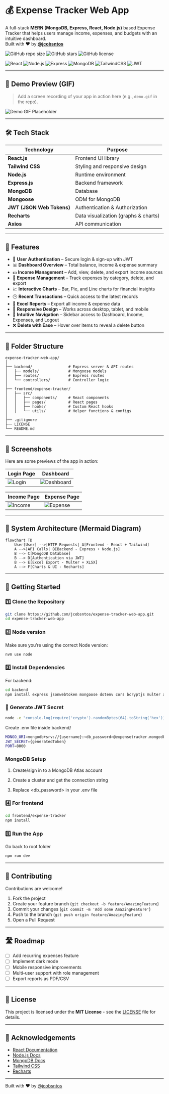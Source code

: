 
# 💰 Expense Tracker Web App

A full-stack **MERN (MongoDB, Express, React, Node.js)** based Expense Tracker that helps users manage income, expenses, and budgets with an intuitive dashboard.  
Built with ❤️ by **[@jcobsntos](https://github.com/jcobsntos)**

![GitHub repo size](https://img.shields.io/github/repo-size/jcobsntos/expense-tracker-web-app)
![GitHub stars](https://img.shields.io/github/stars/jcobsntos/expense-tracker-web-app?style=social)
![GitHub license](https://img.shields.io/github/license/jcobsntos/expense-tracker-web-app)

![React](https://img.shields.io/badge/React-61DAFB?style=for-the-badge&logo=react&logoColor=black)
![Node.js](https://img.shields.io/badge/Node.js-339933?style=for-the-badge&logo=node.js&logoColor=white)
![Express](https://img.shields.io/badge/Express-000000?style=for-the-badge&logo=express&logoColor=white)
![MongoDB](https://img.shields.io/badge/MongoDB-47A248?style=for-the-badge&logo=mongodb&logoColor=white)
![TailwindCSS](https://img.shields.io/badge/Tailwind_CSS-38B2AC?style=for-the-badge&logo=tailwind-css&logoColor=white)
![JWT](https://img.shields.io/badge/JWT-000000?style=for-the-badge&logo=jsonwebtokens&logoColor=white)

---

## 🎥 Demo Preview (GIF)
> Add a screen recording of your app in action here (e.g., `demo.gif` in the repo).

![Demo GIF Placeholder](https://via.placeholder.com/800x400?text=Demo+GIF+Preview)

---

## 🛠 Tech Stack

| Technology | Purpose |
|------------|---------|
| **React.js** | Frontend UI library |
| **Tailwind CSS** | Styling and responsive design |
| **Node.js** | Runtime environment |
| **Express.js** | Backend framework |
| **MongoDB** | Database |
| **Mongoose** | ODM for MongoDB |
| **JWT (JSON Web Tokens)** | Authentication & Authorization |
| **Recharts** | Data visualization (graphs & charts) |
| **Axios** | API communication |

---
## 🚀 Features
- 🔐 **User Authentication** – Secure login & sign-up with JWT  
- 📊 **Dashboard Overview** – Total balance, income & expense summary  
- 💵 **Income Management** – Add, view, delete, and export income sources  
- 💸 **Expense Management** – Track expenses by category, delete, and export  
- 📈 **Interactive Charts** – Bar, Pie, and Line charts for financial insights  
- 🕒 **Recent Transactions** – Quick access to the latest records  
- 📑 **Excel Reports** – Export all income & expense data  
- 📱 **Responsive Design** – Works across desktop, tablet, and mobile  
- 🧭 **Intuitive Navigation** – Sidebar access to Dashboard, Income, Expenses, and Logout  
- ❌ **Delete with Ease** – Hover over items to reveal a delete button  

---

## 📂 Folder Structure

```
expense-tracker-web-app/
│
├── backend/                # Express server & API routes
│   ├── models/             # Mongoose models
│   ├── routes/             # Express routes
│   └── controllers/        # Controller logic
│
├── frontend/expense-tracker/
│   ├── src/
│   │   ├── components/     # React components
│   │   ├── pages/          # React pages
│   │   ├── hooks/          # Custom React hooks
│   │   └── utils/          # Helper functions & configs
│
├── .gitignore
├── LICENSE
└── README.md
```

---

## 📸 Screenshots

Here are some previews of the app in action:  

| Login Page | Dashboard |
|------------|-----------|
| ![Login](assets/login.png) | ![Dashboard](assets/dashboard.png) |

| Income Page | Expense Page |
|-------------|--------------|
| ![Income](assets/income.png) | ![Expense](assets/expenses.png) |

---

## 🔄 System Architecture (Mermaid Diagram)

```mermaid
flowchart TD
    User[User] -->|HTTP Requests| A[Frontend - React + Tailwind]
    A -->|API Calls| B[Backend - Express + Node.js]
    B --> C[MongoDB Database]
    B --> D[Authentication via JWT]
    B --> E[Excel Export - Multer + XLSX]
    A --> F[Charts & UI - Recharts]
```

---

## 🚀 Getting Started

### 1️⃣ Clone the Repository
```bash
git clone https://github.com/jcobsntos/expense-tracker-web-app.git
cd expense-tracker-web-app
```
### 2️⃣ Node version
Make sure you’re using the correct Node version:
```bash
nvm use node
```
### 3️⃣ Install Dependencies
For backend:
```bash
cd backend
npm install express jsonwebtoken mongoose dotenv cors bcryptjs multer xlsx

```
### 🔑 Generate JWT Secret
```bash
node -e "console.log(require('crypto').randomBytes(64).toString('hex'))"
```
Create .env file inside backend/
```bash
MONGO_URI=mongodb+srv://{username}:<db_password>@expensetracker.mongodb.net/?retryWrites=true&w=majority&appName={clusterName}
JWT_SECRET={generatedToken}
PORT=8000
```
### MongoDB Setup

1. Create/sign in to a MongoDB Atlas account

2. Create a cluster and get the connection string

3. Replace <db_password> in your .env file

### 4️⃣ For frontend
```bash
cd frontend/expense-tracker
npm install
```

### 5️⃣ Run the App 
Go back to root folder 
```bash
npm run dev
```
---

## 🤝 Contributing

Contributions are welcome!  
1. Fork the project  
2. Create your feature branch (`git checkout -b feature/AmazingFeature`)  
3. Commit your changes (`git commit -m 'Add some AmazingFeature'`)  
4. Push to the branch (`git push origin feature/AmazingFeature`)  
5. Open a Pull Request  

---

## 🛣 Roadmap

- [ ] Add recurring expenses feature  
- [ ] Implement dark mode  
- [ ] Mobile responsive improvements  
- [ ] Multi-user support with role management  
- [ ] Export reports as PDF/CSV  

---

## 📜 License

This project is licensed under the **MIT License** - see the [LICENSE](LICENSE) file for details.

---

## 🙏 Acknowledgements

- [React Documentation](https://react.dev/)  
- [Node.js Docs](https://nodejs.org/en/docs/)  
- [MongoDB Docs](https://www.mongodb.com/docs/)  
- [Tailwind CSS](https://tailwindcss.com/)  
- [Recharts](https://recharts.org/en-US/)  

---

Built with ❤️ by [@jcobsntos](https://github.com/jcobsntos)
